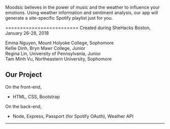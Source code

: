 Moodsic believes in the power of music and the weather to influence your emotions. Using weather information and sentiment analysis, our app will generate a site-specific Spotify playlist just for you.

=========================
Created during SheHacks Boston, January 26-28, 2018

Emma Nguyen, Mount Holyoke College, Sophomore <br/>
Kellie Dinh, Bryn Mawr College, Junior <br/>
Regina Lin, University of Pennsylvania, Junior <br/>
Tam Minh Vu, Northeastern University, Sophomore <br/>

Our Project
------------

On the front-end,
- HTML, CSS, Bootstrap

On the back-end,
- Node, Express, Passport (for Spotify OAuth), Weather API 

--------------------

